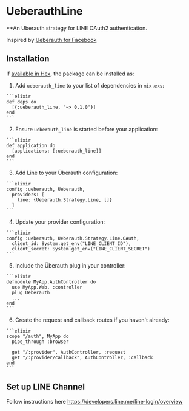 # UeberauthLine

**An Uberauth strategy for LINE OAuth2 authentication.

Inspired by [Ueberauth for Facebook](https://github.com/ueberauth/ueberauth_facebook)

## Installation

If [available in Hex](https://hex.pm/docs/publish), the package can be installed as:

  1. Add `ueberauth_line` to your list of dependencies in `mix.exs`:

    ```elixir
    def deps do
      [{:ueberauth_line, "~> 0.1.0"}]
    end
    ```

  2. Ensure `ueberauth_line` is started before your application:

    ```elixir
    def application do
      [applications: [:ueberauth_line]]
    end
    ```

  3. Add Line to your Überauth configuration:

    ```elixir
    config :ueberauth, Ueberauth,
      providers: [
        line: {Ueberauth.Strategy.Line, []}
      ]
    ```
  4.  Update your provider configuration:

    ```elixir
    config :ueberauth, Ueberauth.Strategy.Line.OAuth,
      client_id: System.get_env("LINE_CLIENT_ID"),
      client_secret: System.get_env("LINE_CLIENT_SECRET")
    ```

  5.  Include the Überauth plug in your controller:

    ```elixir
    defmodule MyApp.AuthController do
      use MyApp.Web, :controller
      plug Ueberauth
      ...
    end
    ```

  6.  Create the request and callback routes if you haven't already:

    ```elixir
    scope "/auth", MyApp do
      pipe_through :browser

      get "/:provider", AuthController, :request
      get "/:provider/callback", AuthController, :callback
    end
    ```

## Set up LINE Channel

  Follow instructions here https://developers.line.me/line-login/overview

